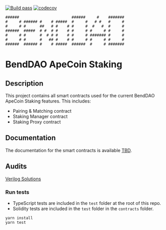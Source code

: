 [![Build pass](https://github.com/BendDAO/bend-apecoin-staking/actions/workflows/tests.yaml/badge.svg)](https://github.com/BendDAO/bend-apecoin-staking/actions/workflows/tests.yaml)
[![codecov](https://codecov.io/gh/BendDAO/bend-apecoin-staking/branch/main/graph/badge.svg?token=WrKs4zk8uk)](https://codecov.io/gh/BendDAO/bend-apecoin-staking)

```
######                       ######     #    #######
#     # ###### #    # #####  #     #   # #   #     #
#     # #      ##   # #    # #     #  #   #  #     #
######  #####  # #  # #    # #     # #     # #     #
#     # #      #  # # #    # #     # ####### #     #
#     # #      #   ## #    # #     # #     # #     #
######  ###### #    # #####  ######  #     # #######
```

# BendDAO ApeCoin Staking

## Description

This project contains all smart contracts used for the current BendDAO ApeCoin Staking features. This includes:

- Pairing & Matching contract
- Staking Manager contract
- Staking Proxy contract

## Documentation

The documentation for the smart contracts is available [TBD]().

## Audits

[Verilog Solutions](https://www.verilog.solutions/audits/bend_apecoin_staking/)

### Run tests

- TypeScript tests are included in the `test` folder at the root of this repo.
- Solidity tests are included in the `test` folder in the `contracts` folder.

```shell
yarn install
yarn test
```
